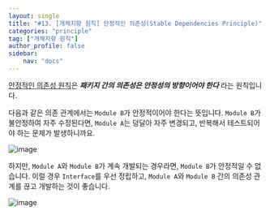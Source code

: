 ```yaml
---
layout: single
title: "#13. [개체지향 원칙] 안정적인 의존성(Stable Dependencies Principle)"
categories: "principle"
tag: ["개체지향 원칙"]
author_profile: false
sidebar: 
    nav: "docs"
---
```


[안정적인 의존성 원칙](https://tango1202.github.io/principle/principle-stable-dependencies/)은 ***패키지 간의 의존성은 안정성의 방향이어야 한다*** 라는 원칙입니다.

다음과 같은 의존 관계에서는 `Module B`가 안정적이어야 한다는 뜻입니다. `Module B`가 불안정하여 자주 수정된다면, `Module A`는 덩달아 자주 변경되고, 반복해서 테스트되어야 하는 문제가 발생하니까요.

![image](https://github.com/tango1202/tango1202.github.io/assets/133472501/1086c489-8b1d-415f-bcfe-dad7a77e3203)


하지만, `Module A`와 `Module B`가 계속 개발되는 경우라면, `Module B`가 안정적일 수 없습니다. 이럴 경우  `Interface`를 우선 정립하고, `Module A`와 `Module B` 간의 의존성 관계를 끊고 개발하는 것이 좋습니다.

![image](https://github.com/tango1202/tango1202.github.io/assets/133472501/e27a7b45-a1aa-4f43-b4bb-955edd7057e8)